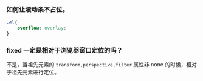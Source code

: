 ### 如何让滚动条不占位。

```css
.el{
    overflow: overlay;
}
```

### fixed 一定是相对于浏览器窗口定位的吗？

不是，当祖先元素的 `transform,perspective,filter` 属性非 none 的时候，相对于祖先元素进行定位。


